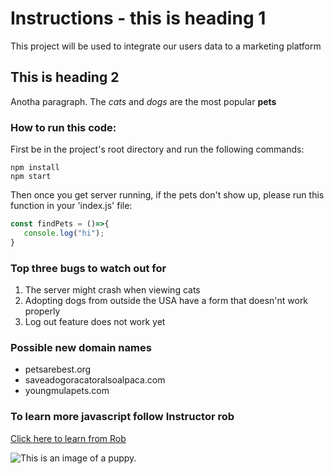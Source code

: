 # Instructions - this is heading 1
This project will be used to integrate our users data to a marketing platform

## This is heading 2
Anotha paragraph. The _cats_ and _dogs_ are the most popular **pets**

### How to run this code:

First be in the project's root directory and run the following commands:
```
npm install
npm start
```


Then once you get server running, if the pets don't show up, please run this function in your 'index.js' file:

```javascript
const findPets = ()=>{
   console.log("hi"); 
}

```


### Top three bugs to watch out for
1. The server might crash when viewing cats
2. Adopting dogs from outside the USA have a form that doesn'nt work properly
3. Log out feature does not work yet


### Possible new domain names
- petsarebest.org
- saveadogoracatoralsoalpaca.com
- youngmulapets.com


### To learn more javascript follow Instructor rob
[Click here to learn from Rob](https://www.youtube.com/@instructorrob)


![This is an image of a puppy.](https://floridapuppiesforsale.net/wp-content/themes/mega-theme/images/cavalieropennew.jpg)
